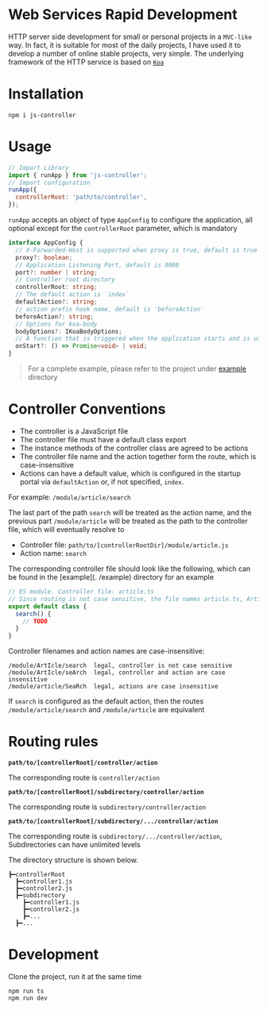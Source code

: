 # Web Services Rapid Development

HTTP server side development for small or personal projects in a `MVC-like` way. In fact, it is suitable for most of the daily projects, I have used it to develop a number of online stable projects, very simple. The underlying framework of the HTTP service is based on [`Koa`](https://github.com/koajs/koa)

# Installation

```
npm i js-controller
```

# Usage

```js
// Import Library
import { runApp } from 'js-controller';
// Import configuration
runApp({
  controllerRoot: 'path/to/controller',
});
```

`runApp` accepts an object of type `AppConfig` to configure the application, all optional except for the `controllerRoot` parameter, which is mandatory

```ts
interface AppConfig {
  // X-Forwarded-Host is supported when proxy is true, default is true
  proxy?: boolean;
  // Application Listening Port, default is 9000
  port?: number | string;
  // Controller root directory
  controllerRoot: string;
  // The default action is `index`
  defaultAction?: string;
  // action prefix hook name, default is 'beforeAction'
  beforeAction?: string;
  // Options for koa-body
  bodyOptions?: IKoaBodyOptions;
  // A function that is triggered when the application starts and is used to initialize some functions
  onStart?: () => Promise<void> | void;
}
```

> For a complete example, please refer to the project under [example](./example) directory

# Controller Conventions

- The controller is a JavaScript file
- The controller file must have a default class export
- The instance methods of the controller class are agreed to be actions
- The controller file name and the action together form the route, which is case-insensitive
- Actions can have a default value, which is configured in the startup portal via `defaultAction` or, if not specified, `index`.

For example: `/module/article/search`

The last part of the path `search` will be treated as the action name, and the previous part `/module/article` will be treated as the path to the controller file, which will eventually resolve to

- Controller file: `path/to/[controllerRootDir]/module/article.js`
- Action name: `search`

The corresponding controller file should look like the following, which can be found in the [example](. /example) directory for an example

```js
// ES module. Controller file: article.ts
// Since routing is not case sensitive, the file names article.ts, Article.ts, arTicle.ts are fine
export default class {
  search() {
    // TODO
  }
}
```

Controller filenames and action names are case-insensitive:

```
/module/ArtIcle/search  legal, controller is not case sensitive
/module/ArtIcle/seArch  legal, controller and action are case insensitive
/module/article/SeaRch  legal, actions are case insensitive
```

If `search` is configured as the default action, then the routes `/module/article/search` and `/module/article` are equivalent

# Routing rules

**`path/to/[controllerRoot]/controller/action`**

The corresponding route is `controller/action`

**`path/to/[controllerRoot]/subdirectory/controller/action`**

The corresponding route is `subdirectory/controller/action`

**`path/to/[controllerRoot]/subdirectory/.../controller/action`**

The corresponding route is `subdirectory/.../controller/action`, Subdirectories can have unlimited levels

The directory structure is shown below.

```
┣━controllerRoot
  ┣━controller1.js
  ┣━controller2.js
  ┣━subdirectory
    ┣━controller1.js
    ┣━controller2.js
    ┣━...
  ┣━...
```


# Development

Clone the project, run it at the same time

```
npm run ts
npm run dev
```
